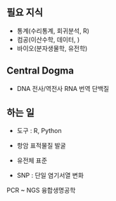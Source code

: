 ## 필요 지식
- 통계(수리통계, 회귀분석, R)
- 컴공(이산수학, 데이터, )
- 바이오(분자생물학, 유전학)

## Central Dogma
- DNA 전사/역전사 RNA 번역 단백질

## 하는 일
- 도구 : R, Python
- 항암 표적물질 발굴

- 유전체 표준
- SNP : 단일 염기서열 변화

PCR ~ NGS
융합생명공학

